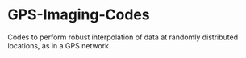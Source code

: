 # GPS-Imaging-Codes
Codes to perform robust interpolation of data at randomly distributed locations, as in a GPS network
